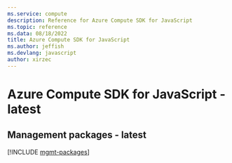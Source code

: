 ```yaml
---
ms.service: compute
description: Reference for Azure Compute SDK for JavaScript
ms.topic: reference
ms.data: 08/18/2022
title: Azure Compute SDK for JavaScript
ms.author: jeffish
ms.devlang: javascript
author: xirzec
---
```

# Azure Compute SDK for JavaScript - latest

## Management packages - latest
[!INCLUDE [mgmt-packages](compute-mgmt-index.md)]